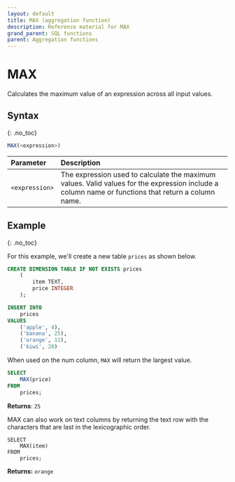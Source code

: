 ```yaml
---
layout: default
title: MAX (aggregation function)
description: Reference material for MAX
grand_parent: SQL functions
parent: Aggregation functions
---
```



# MAX

Calculates the maximum value of an expression across all input values.

## Syntax
{: .no_toc}

```sql
MAX(<expression>)
```

| Parameter | Description                                                                                                                                        |
| :--------- | :-------------------------------------------------------------------------------------------------------------------------------------------------- |
| `<expression>`  | The expression used to calculate the maximum values. Valid values for the expression include a column name or functions that return a column name. |

## Example
{: .no_toc}

For this example, we'll create a new table `prices` as shown below.

```sql
CREATE DIMENSION TABLE IF NOT EXISTS prices
    (
        item TEXT,
        price INTEGER
    );

INSERT INTO
	prices
VALUES
	('apple', 4),
	('banana', 25),
	('orange', 11),
	('kiwi', 20)
```

When used on the num column, `MAX` will return the largest value.

```sql
SELECT
	MAX(price)
FROM
	prices;
```

**Returns**: `25`

MAX can also work on text columns by returning the text row with the characters that are last in the lexicographic order.&#x20;

```
SELECT
	MAX(item)
FROM
	prices;
```

**Returns:** `orange`
